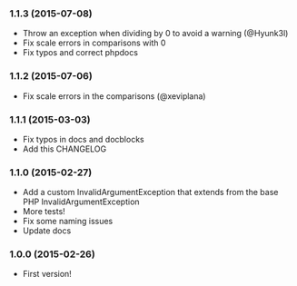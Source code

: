### 1.1.3 (2015-07-08)
  * Throw an exception when dividing by 0 to avoid a warning (@Hyunk3l)
  * Fix scale errors in comparisons with 0
  * Fix typos and correct phpdocs

### 1.1.2 (2015-07-06)
  * Fix scale errors in the comparisons (@xeviplana)

### 1.1.1 (2015-03-03)
  * Fix typos in docs and docblocks
  * Add this CHANGELOG

### 1.1.0 (2015-02-27)
  * Add a custom InvalidArgumentException that extends from the base PHP InvalidArgumentException
  * More tests!
  * Fix some naming issues
  * Update docs

### 1.0.0 (2015-02-26)

  * First version!
